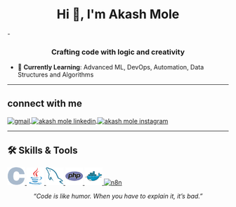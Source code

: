<h1 align="center">Hi 👋, I'm Akash Mole</h1>
- <h3 align="center">Crafting code with logic and creativity</h3>

- 🌱 **Currently Learning**: Advanced ML, DevOps, Automation, Data Structures and Algorithms





---

## connect with me
<p align="left"> 

<a href="mailto:akashmole1@gmail.com" target="blank">
  <img align="center" src="https://raw.githubusercontent.com/gauravghongde/social-icons/master/SVG/Color/Gmail.svg"
       alt="gmail" height="40" width="40" />
</a>


  <a href="https://www.linkedin.com/in/akash-mole/" target="blank">
    <img align="center" src="https://raw.githubusercontent.com/rahuldkjain/github-profile-readme-generator/master/src/images/icons/Social/linked-in-alt.svg" alt="akash mole linkedin" height="30" width="40" />
  </a>
  <a href="https://www.instagram.com/mr_akash_reddy___?igsh=MTI3cDRtdmN1N2Fz" target="blank">
    <img align="center" src="https://raw.githubusercontent.com/rahuldkjain/github-profile-readme-generator/master/src/images/icons/Social/instagram.svg" alt="akash mole instagram" height="30" width="40" />
  </a>
</p>

---

## 🛠 Skills & Tools
<p align="left"> 
  <a href="https://www.cprogramming.com/" target="_blank" rel="noreferrer"> 
    <img src="https://raw.githubusercontent.com/devicons/devicon/master/icons/c/c-original.svg" alt="c" width="40" height="40"/> 
  </a> 
  <a href="https://www.java.com" target="_blank" rel="noreferrer"> 
    <img src="https://raw.githubusercontent.com/devicons/devicon/master/icons/java/java-original.svg" alt="java" width="40" height="40"/> 
  </a> 
  </a> 
  <a href="https://www.mysql.com/" target="_blank" rel="noreferrer"> 
    <img src="https://raw.githubusercontent.com/devicons/devicon/master/icons/mysql/mysql-original.svg" alt="mysql" width="40" height="40"/> 
  </a> 
  </a> 
    </a> 
 
  <a href="https://www.php.net" target="_blank" rel="noreferrer"> 
    <img src="https://raw.githubusercontent.com/devicons/devicon/master/icons/php/php-original.svg" alt="php" width="40" height="40"/> 
  </a> 
  <a href="https://www.docker.com/" target="_blank" rel="noreferrer"> 
    <img src="https://raw.githubusercontent.com/devicons/devicon/master/icons/docker/docker-original.svg" alt="docker" width="40" height="40"/> 
  </a> 
  <a href="https://n8n.io/" target="_blank" rel="noreferrer"> 
    <img src="https://avatars.githubusercontent.com/u/45487711?s=200&v=4" alt="n8n" width="40" height="40"/> 
  </a> 
</p>




<p align="center">
  <em>“Code is like humor. When you have to explain it, it’s bad.”</em>
</p>
